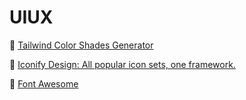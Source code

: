 # UIUX

🔗 [Tailwind Color Shades Generator](https://javisperez.github.io/tailwindcolorshades/)

🔗 [Iconify Design: All popular icon sets, one framework.](https://iconify.design/)

🔗 [Font Awesome](https://fontawesome.com/)